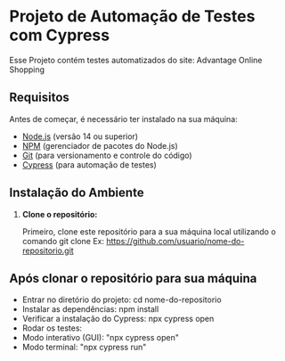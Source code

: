 # Projeto de Automação de Testes com Cypress

Esse Projeto contém testes automatizados do site: Advantage Online Shopping 

## Requisitos
Antes de começar, é necessário ter instalado na sua máquina:

- [Node.js](https://nodejs.org/) (versão 14 ou superior)
- [NPM](https://www.npmjs.com/) (gerenciador de pacotes do Node.js)
- [Git](https://git-scm.com/) (para versionamento e controle do código)
- [Cypress](https://www.cypress.io/) (para automação de testes)

## Instalação do Ambiente

1. **Clone o repositório:**

   Primeiro, clone este repositório para a sua máquina local utilizando o comando git clone <URL-do-repositorio>
   Ex: https://github.com/usuario/nome-do-repositorio.git

## Após clonar o repositório para sua máquina 

- Entrar no diretório do projeto: cd nome-do-repositorio
- Instalar as dependências: npm install
- Verificar a instalação do Cypress: npx cypress open
- Rodar os testes:
- Modo interativo (GUI): "npx cypress open"
- Modo terminal: "npx cypress run"
